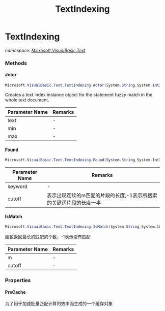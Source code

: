 ﻿---
title: TextIndexing
---

# TextIndexing
_namespace: [Microsoft.VisualBasic.Text](N-Microsoft.VisualBasic.Text.html)_



### Methods

#### #ctor
```csharp
Microsoft.VisualBasic.Text.TextIndexing.#ctor(System.String,System.Int32,System.Int32)
```
Creates a text index instance object for the statement fuzzy match in the whole text document.

|Parameter Name|Remarks|
|--------------|-------|
|text|-|
|min|-|
|max|-|


#### Found
```csharp
Microsoft.VisualBasic.Text.TextIndexing.Found(System.String,System.Int32)
```


|Parameter Name|Remarks|
|--------------|-------|
|keyword|-|
|cutoff|表示出现连续的m匹配的片段的长度,-1表示所搜索的关键词片段的长度一半|


#### IsMatch
```csharp
Microsoft.VisualBasic.Text.TextIndexing.IsMatch(System.String,System.Int32)
```
函数返回最长的匹配的个数，-1表示没有匹配

|Parameter Name|Remarks|
|--------------|-------|
|m|-|
|cutoff|-|




### Properties

#### PreCache
为了用于加速批量匹配计算的效率而生成的一个缓存对象

